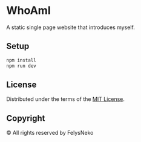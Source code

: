 # WhoAmI

A static single page website that introduces myself.

## Setup

```sh
npm install
npm run dev
```

## License

Distributed under the terms of the [MIT License](LICENSE).

## Copyright

© All rights reserved by FelysNeko
